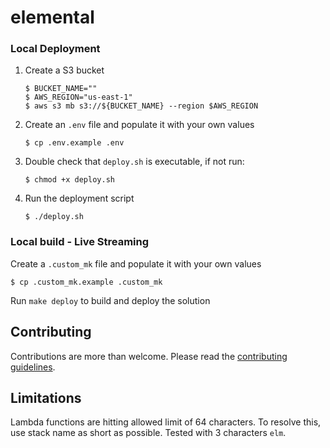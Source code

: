 # elemental

### Local Deployment

1. Create a S3 bucket
   ```
   $ BUCKET_NAME=""
   $ AWS_REGION="us-east-1"
   $ aws s3 mb s3://${BUCKET_NAME} --region $AWS_REGION
   ```
1. Create an `.env` file and populate it with your own values
   ```
   $ cp .env.example .env
   ```
1. Double check that `deploy.sh` is executable, if not run:
   ```
   $ chmod +x deploy.sh
   ```
1. Run the deployment script
   ```
   $ ./deploy.sh
   ```
   

### Local build - Live Streaming

Create a `.custom_mk` file and populate it with your own values

   ```
   $ cp .custom_mk.example .custom_mk
   ```


Run `make deploy` to build and deploy the solution



## Contributing

Contributions are more than welcome. Please read the [contributing guidelines](CONTRIBUTING.md).

## Limitations

Lambda functions are hitting allowed limit of 64 characters. To resolve this, use stack name as short as possible. Tested with 3 characters `elm`.
